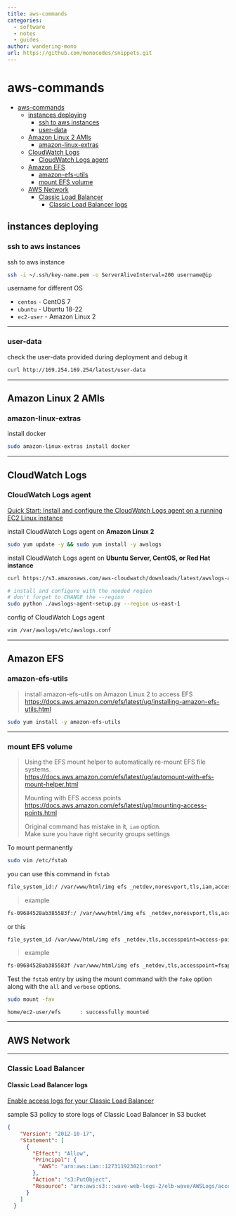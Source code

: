 ```yaml
---
title: aws-commands
categories:
  - software
  - notes
  - guides
author: wandering-mono
url: https://github.com/monocodes/snippets.git
---
```


# aws-commands

- [aws-commands](#aws-commands)
  - [instances deploying](#instances-deploying)
    - [ssh to aws instances](#ssh-to-aws-instances)
    - [user-data](#user-data)
  - [Amazon Linux 2 AMIs](#amazon-linux-2-amis)
    - [amazon-linux-extras](#amazon-linux-extras)
  - [CloudWatch Logs](#cloudwatch-logs)
    - [CloudWatch Logs agent](#cloudwatch-logs-agent)
  - [Amazon EFS](#amazon-efs)
    - [amazon-efs-utils](#amazon-efs-utils)
    - [mount EFS volume](#mount-efs-volume)
  - [AWS Network](#aws-network)
    - [Classic Load Balancer](#classic-load-balancer)
      - [Classic Load Balancer logs](#classic-load-balancer-logs)

## instances deploying

### ssh to aws instances

ssh to aws instance

```sh
ssh -i ~/.ssh/key-name.pem -o ServerAliveInterval=200 username@ip
```

username for different OS

- `centos` - CentOS 7
- `ubuntu` - Ubuntu 18-22
- `ec2-user` - Amazon Linux 2

---

### user-data

check the user-data provided during deployment and debug it

```sh
curl http://169.254.169.254/latest/user-data
```

---

## Amazon Linux 2 AMIs

### amazon-linux-extras

install docker

```sh
sudo amazon-linux-extras install docker
```

---

## CloudWatch Logs

### CloudWatch Logs agent

[Quick Start: Install and configure the CloudWatch Logs agent on a running EC2 Linux instance](https://docs.aws.amazon.com/AmazonCloudWatch/latest/logs/QuickStartEC2Instance.html)

install CloudWatch Logs agent on **Amazon Linux 2**

```sh
sudo yum update -y && sudo yum install -y awslogs
```

install CloudWatch Logs agent on **Ubuntu Server, CentOS, or Red Hat instance**

```sh
curl https://s3.amazonaws.com/aws-cloudwatch/downloads/latest/awslogs-agent-setup.py -O

# install and configure with the needed region
# don't forget to CHANGE the --region
sudo python ./awslogs-agent-setup.py --region us-east-1
```

config of CloudWatch Logs agent

```sh
vim /var/awslogs/etc/awslogs.conf
```

---

## Amazon EFS

### amazon-efs-utils

> install amazon-efs-utils on Amazon Linux 2 to access EFS  
> <https://docs.aws.amazon.com/efs/latest/ug/installing-amazon-efs-utils.html>

```sh
sudo yum install -y amazon-efs-utils
```

---

### mount EFS volume

> Using the EFS mount helper to automatically re-mount EFS file systems.  
> <https://docs.aws.amazon.com/efs/latest/ug/automount-with-efs-mount-helper.html>
>
> Mounting with EFS access points  
> <https://docs.aws.amazon.com/efs/latest/ug/mounting-access-points.html>
>
> Original command has mistake in it, `iam` option.  
> Make sure you have right security groups settings

To mount permanently

```sh
sudo vim /etc/fstab
```

you can use this command in `fstab`

```sh
file_system_id:/ /var/www/html/img efs _netdev,noresvport,tls,iam,accesspoint=access-point-id 0 0
```

> example

```sh
fs-09684528ab385583f:/ /var/www/html/img efs _netdev,noresvport,tls,accesspoint=fsap-03b05a76b9a9a96d4 0 0
```

or this

```sh
file_system_id /var/www/html/img efs _netdev,tls,accesspoint=access-point-id 0 0
```

> example

```sh
fs-09684528ab385583f /var/www/html/img efs _netdev,tls,accesspoint=fsap-03b05a76b9a9a96d4 0 0
```

Test the `fstab` entry by using the mount command with the `fake` option along with the `all` and `verbose` options.

```sh
sudo mount -fav
```

```properties
home/ec2-user/efs      : successfully mounted
```

---

## AWS Network

---

### Classic Load Balancer

#### Classic Load Balancer logs

[Enable access logs for your Classic Load Balancer](https://docs.aws.amazon.com/elasticloadbalancing/latest/classic/enable-access-logs.html)

sample S3 policy to store logs of Classic Load Balancer in S3 bucket

```json
{
    "Version": "2012-10-17",
    "Statement": [
      {
        "Effect": "Allow",
        "Principal": {
          "AWS": "arn:aws:iam::127311923021:root"
        },
        "Action": "s3:PutObject",
        "Resource": "arn:aws:s3:::wave-web-logs-2/elb-wave/AWSLogs/account-id/*"
      }
    ]
  }
```
